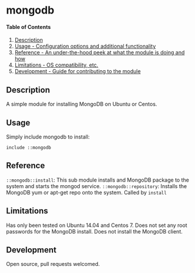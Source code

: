 # mongodb

#### Table of Contents

1. [Description](#description)
1. [Usage - Configuration options and additional functionality](#usage)
1. [Reference - An under-the-hood peek at what the module is doing and how](#reference)
1. [Limitations - OS compatibility, etc.](#limitations)
1. [Development - Guide for contributing to the module](#development)

## Description

A simple module for installing MongoDB on Ubuntu or Centos. 

## Usage

Simply include mongodb to install:

```rugby
include ::mongodb
```

## Reference

```::mongodb::install```: This sub module installs and MongoDB package to the system and starts
the mongod service. 
```::mongodb::repository```: Installs the MongoDB yum or apt-get repo onto the system. Called by ```install```

## Limitations

Has only been tested on Ubuntu 14.04 and Centos 7. Does not set any root passwords
for the MongoDB install. Does not install the MongoDB client.

## Development

Open source, pull requests welcomed. 


